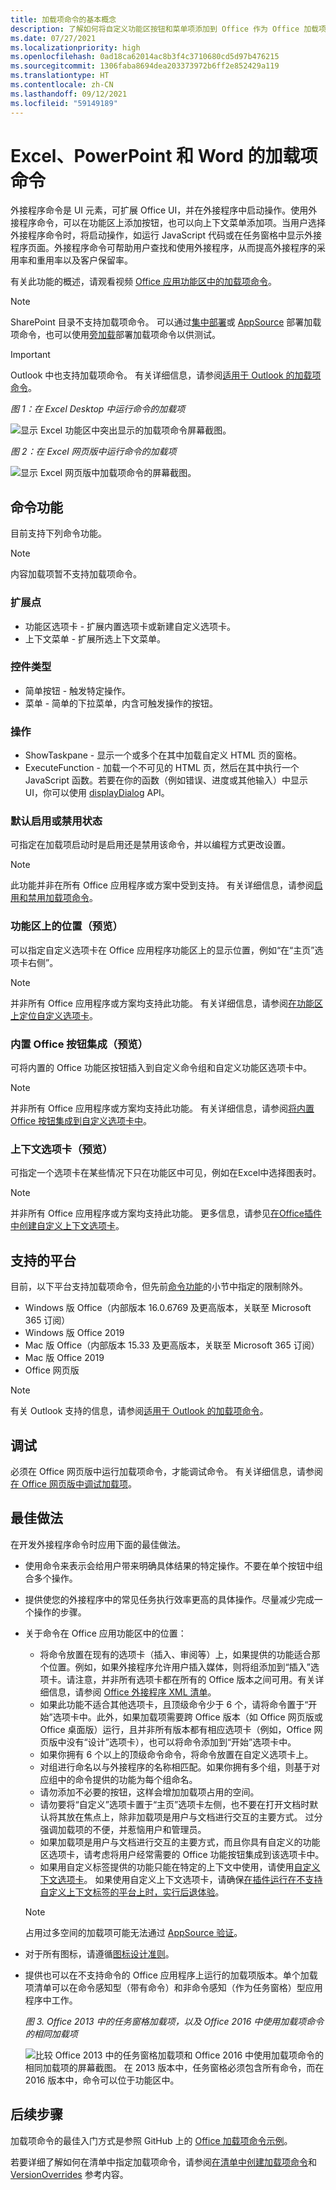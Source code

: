 ```yaml
---
title: 加载项命令的基本概念
description: 了解如何将自定义功能区按钮和菜单项添加到 Office 作为 Office 加载项的一部分。
ms.date: 07/27/2021
ms.localizationpriority: high
ms.openlocfilehash: 0ad18ca62014ac8b3f4c3710680cd5d97b476215
ms.sourcegitcommit: 1306faba8694dea203373972b6ff2e852429a119
ms.translationtype: HT
ms.contentlocale: zh-CN
ms.lasthandoff: 09/12/2021
ms.locfileid: "59149189"
---
```

# <a name="add-in-commands-for-excel-powerpoint-and-word"></a>Excel、PowerPoint 和 Word 的加载项命令

外接程序命令是 UI 元素，可扩展 Office UI，并在外接程序中启动操作。使用外接程序命令，可以在功能区上添加按钮，也可以向上下文菜单添加项。当用户选择外接程序命令时，将启动操作，如运行 JavaScript 代码或在任务窗格中显示外接程序页面。外接程序命令可帮助用户查找和使用外接程序，从而提高外接程序的采用率和重用率以及客户保留率。

有关此功能的概述，请观看视频 [Office 应用功能区中的加载项命令](https://channel9.msdn.com/events/Build/2016/P551)。

> [!NOTE]
> SharePoint 目录不支持加载项命令。 可以通过[集中部署](/microsoft-365/admin/manage/test-and-deploy-microsoft-365-apps)或 [AppSource](/office/dev/store/submit-to-appsource-via-partner-center) 部署加载项命令，也可以使用[旁加载](../testing/create-a-network-shared-folder-catalog-for-task-pane-and-content-add-ins.md)部署加载项命令以供测试。

> [!IMPORTANT]
> Outlook 中也支持加载项命令。 有关详细信息，请参阅[适用于 Outlook 的加载项命令](../outlook/add-in-commands-for-outlook.md)。

*图 1：在 Excel Desktop 中运行命令的加载项*

![显示 Excel 功能区中突出显示的加载项命令屏幕截图。](../images/add-in-commands-1.png)

*图 2：在 Excel 网页版中运行命令的加载项*

![显示 Excel 网页版中加载项命令的屏幕截图。](../images/add-in-commands-2.png)

## <a name="command-capabilities"></a>命令功能

目前支持下列命令功能。

> [!NOTE]
> 内容加载项暂不支持加载项命令。

### <a name="extension-points"></a>扩展点

- 功能区选项卡 - 扩展内置选项卡或新建自定义选项卡。
- 上下文菜单 - 扩展所选上下文菜单。

### <a name="control-types"></a>控件类型

- 简单按钮 - 触发特定操作。
- 菜单 - 简单的下拉菜单，内含可触发操作的按钮。

### <a name="actions"></a>操作

- ShowTaskpane - 显示一个或多个在其中加载自定义 HTML 页的窗格。
- ExecuteFunction - 加载一个不可见的 HTML 页，然后在其中执行一个 JavaScript 函数。若要在你的函数（例如错误、进度或其他输入）中显示 UI，你可以使用 [displayDialog](/javascript/api/office/office.ui) API。  

### <a name="default-enabled-or-disabled-status"></a>默认启用或禁用状态

可指定在加载项启动时是启用还是禁用该命令，并以编程方式更改设置。

> [!NOTE]
> 此功能并非在所有 Office 应用程序或方案中受到支持。 有关详细信息，请参阅[启用和禁用加载项命令](disable-add-in-commands.md)。

### <a name="position-on-the-ribbon-preview"></a>功能区上的位置（预览）

可以指定自定义选项卡在 Office 应用程序功能区上的显示位置，例如“在“主页”选项卡右侧”。

> [!NOTE]
> 并非所有 Office 应用程序或方案均支持此功能。 有关详细信息，请参阅[在功能区上定位自定义选项卡](custom-tab-placement.md)。

### <a name="integration-of-built-in-office-buttons-preview"></a>内置 Office 按钮集成（预览）

可将内置的 Office 功能区按钮插入到自定义命令组和自定义功能区选项卡中。

> [!NOTE]
> 并非所有 Office 应用程序或方案均支持此功能。 有关详细信息，请参阅[将内置 Office 按钮集成到自定义选项卡中](built-in-button-integration.md)。

### <a name="contextual-tabs-preview"></a>上下文选项卡（预览）

可指定一个选项卡在某些情况下只在功能区中可见，例如在Excel中选择图表时。

> [!NOTE]
> 并非所有 Office 应用程序或方案均支持此功能。 更多信息，请参见[在Office插件中创建自定义上下文选项卡](contextual-tabs.md)。

## <a name="supported-platforms"></a>支持的平台

目前，以下平台支持加载项命令，但先前[命令功能](#command-capabilities)的小节中指定的限制除外。

- Windows 版 Office（内部版本 16.0.6769 及更高版本，关联至 Microsoft 365 订阅）
- Windows 版 Office 2019
- Mac 版 Office（内部版本 15.33 及更高版本，关联至 Microsoft 365 订阅）
- Mac 版 Office 2019
- Office 网页版

> [!NOTE]
> 有关 Outlook 支持的信息，请参阅[适用于 Outlook 的加载项命令](../outlook/add-in-commands-for-outlook.md)。

## <a name="debug"></a>调试

必须在 Office 网页版中运行加载项命令，才能调试命令。 有关详细信息，请参阅[在 Office 网页版中调试加载项](../testing/debug-add-ins-in-office-online.md)。

## <a name="best-practices"></a>最佳做法

在开发外接程序命令时应用下面的最佳做法。

- 使用命令来表示会给用户带来明确具体结果的特定操作。不要在单个按钮中组合多个操作。
- 提供使您的外接程序中的常见任务执行效率更高的具体操作。尽量减少完成一个操作的步骤。
- 关于命令在 Office 应用功能区中的位置：
  - 将命令放置在现有的选项卡（插入、审阅等）上，如果提供的功能适合那个位置。例如，如果外接程序允许用户插入媒体，则将组添加到“插入”选项卡。请注意，并非所有选项卡都在所有的 Office 版本之间可用。有关详细信息，请参阅 [Office 外接程序 XML 清单](../develop/add-in-manifests.md)。
  - 如果此功能不适合其他选项卡，且顶级命令少于 6 个，请将命令置于“开始”选项卡中。此外，如果加载项需要跨 Office 版本（如 Office 网页版或 Office 桌面版）运行，且并非所有版本都有相应选项卡（例如，Office 网页版中没有“设计”选项卡），也可以将命令添加到“开始”选项卡中。  
  - 如果你拥有 6 个以上的顶级命令命令，将命令放置在自定义选项卡上。
  - 对组进行命名以与外接程序的名称相匹配。如果你拥有多个组，则基于对应组中的命令提供的功能为每个组命名。
  - 请勿添加不必要的按钮，这样会增加加载项占用的空间。
  - 请勿要将“自定义”选项卡置于“主页”选项卡左侧，也不要在打开文档时默认将其放在焦点上，除非加载项是用户与文档进行交互的主要方式。 过分强调加载项的不便，并惹恼用户和管理员。
  - 如果加载项是用户与文档进行交互的主要方式，而且你具有自定义的功能区选项卡，请考虑将用户经常需要的 Office 功能按钮集成到该选项卡中。
  - 如果用自定义标签提供的功能只能在特定的上下文中使用，请使用[自定义下文选项卡](contextual-tabs.md)。 如果使用自定义上下文选项卡，请确保[在插件运行在不支持自定义上下文标签的平台上时，实行后退体验](contextual-tabs.md#implement-an-alternate-ui-experience-when-custom-contextual-tabs-are-not-supported)。

  > [!NOTE]
  > 占用过多空间的加载项可能无法通过 [AppSource 验证](/legal/marketplace/certification-policies)。

- 对于所有图标，请遵循[图标设计准则](add-in-icons.md)。
- 提供也可以在不支持命令的 Office 应用程序上运行的加载项版本。单个加载项清单可以在命令感知型（带有命令）和非命令感知（作为任务窗格）型应用程序中工作。

   *图 3. Office 2013 中的任务窗格加载项，以及 Office 2016 中使用加载项命令的相同加载项*

   ![比较 Office 2013 中的任务窗格加载项和 Office 2016 中使用加载项命令的相同加载项的屏幕截图。 在 2013 版本中，任务窗格必须包含所有命令，而在 2016 版本中，命令可以位于功能区中。](../images/office-task-pane-add-ins.png)

## <a name="next-steps"></a>后续步骤

加载项命令的最佳入门方式是参照 GitHub 上的 [Office 加载项命令示例](https://github.com/OfficeDev/Office-Add-in-Commands-Samples/)。

若要详细了解如何在清单中指定加载项命令，请参阅[在清单中创建加载项命令](../develop/create-addin-commands.md)和 [VersionOverrides](../reference/manifest/versionoverrides.md) 参考内容。
